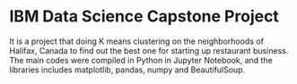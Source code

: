 # IBM Data Science Capstone Project
It is a project that doing K means clustering on the neighborhoods of Halifax, Canada to find out the best one for starting up restaurant business.
The main codes were compiled in Python in Jupyter Notebook, and the libraries includes matplotlib, pandas, numpy and BeautifulSoup.
